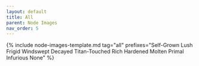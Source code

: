 ```yaml
---
layout: default
title: All
parent: Node Images
nav_order: 5
---
```


{% include node-images-template.md tag="all" prefixes="Self-Grown Lush Frigid Windswept Decayed Titan-Touched Rich Hardened Molten Primal Infurious None" %}
